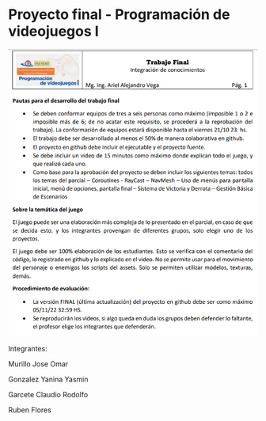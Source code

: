 # Proyecto final - Programación de videojuegos I

![Screenshot](images/tp-final.png)

Integrantes:

Murillo Jose Omar

Gonzalez Yanina Yasmin

Garcete Claudio Rodolfo

Ruben Flores